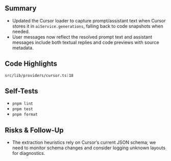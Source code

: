 ## Summary

- Updated the Cursor loader to capture prompt/assistant text when Cursor stores it in `aiService.generations`, falling back to code snapshots when needed.
- User messages now reflect the resolved prompt text and assistant messages include both textual replies and code previews with source metadata.

## Code Highlights

```text
src/lib/providers/cursor.ts:18
```

## Self-Tests

- `pnpm lint`
- `pnpm test`
- `pnpm format`

## Risks & Follow-Up

- The extraction heuristics rely on Cursor’s current JSON schema; we need to monitor schema changes and consider logging unknown layouts for diagnostics.
